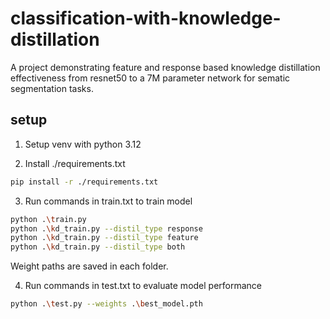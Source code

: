 # classification-with-knowledge-distillation
A project demonstrating feature and response based knowledge distillation effectiveness from resnet50 to a 7M parameter network for sematic segmentation tasks.

## setup

1) Setup venv with python 3.12

2) Install ./requirements.txt

  ```sh
  pip install -r ./requirements.txt
  ```

3) Run commands in train.txt to train model

  ```sh
  python .\train.py
  python .\kd_train.py --distil_type response
  python .\kd_train.py --distil_type feature
  python .\kd_train.py --distil_type both
  ```

  Weight paths are saved in each folder.

4) Run commands in test.txt to evaluate model performance

```sh
python .\test.py --weights .\best_model.pth
```
